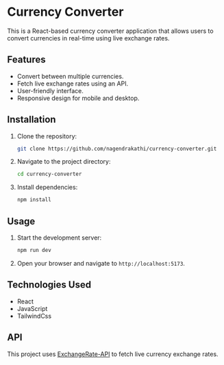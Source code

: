 # Currency Converter

This is a React-based currency converter application that allows users to convert currencies in real-time using live exchange rates.

## Features

- Convert between multiple currencies.
- Fetch live exchange rates using an API.
- User-friendly interface.
- Responsive design for mobile and desktop.

## Installation

1. Clone the repository:
    ```bash
    git clone https://github.com/nagendrakathi/currency-converter.git
    ```
2. Navigate to the project directory:
    ```bash
    cd currency-converter
    ```
3. Install dependencies:
    ```bash
    npm install
    ```

## Usage

1. Start the development server:
    ```bash
    npm run dev
    ```
2. Open your browser and navigate to `http://localhost:5173`.

## Technologies Used

- React
- JavaScript
- TailwindCss

## API

This project uses [ExchangeRate-API](https://v6.exchangerate-api.com/) to fetch live currency exchange rates.

